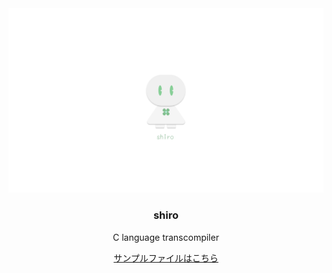 <div align="center">
<img src="images/banner.png">
<br>
<h3>shiro</h3>
<p>C language transcompiler</p>
<a href="shiro.md">サンプルファイルはこちら</a>
</div>
